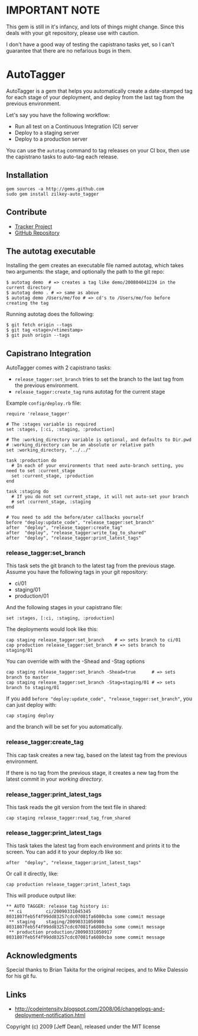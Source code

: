 # IMPORTANT NOTE

This gem is still in it's infancy, and lots of things might change.  Since this deals with your git repository, please use with caution.

I don't have a good way of testing the capistrano tasks yet, so I can't guarantee that there are no nefarious bugs in them.

# AutoTagger

AutoTagger is a gem that helps you automatically create a date-stamped tag for each stage of your deployment, and deploy from the last tag from the previous environment.

Let's say you have the following workflow:

 * Run all test on a Continuous Integration (CI) server
 * Deploy to a staging server
 * Deploy to a production server

You can use the `autotag` command to tag releases on your CI box, then use the capistrano tasks to auto-tag each release.

## Installation

    gem sources -a http://gems.github.com
    sudo gem install zilkey-auto_tagger

## Contribute

  * [Tracker Project](http://www.pivotaltracker.com/projects/11988)
  * [GitHub Repository](http://github.com/zilkey/auto_tagger/tree/master)

## The autotag executable

Installing the gem creates an executable file named autotag, which takes two arguments: the stage, and optionally the path to the git repo:

    $ autotag demo  # => creates a tag like demo/200804041234 in the current directory
    $ autotag demo . # => same as above
    $ autotag demo /Users/me/foo # => cd's to /Users/me/foo before creating the tag

Running autotag does the following:

    $ git fetch origin --tags
    $ git tag <stage>/<timestamp>
    $ git push origin --tags

## Capistrano Integration

AutoTagger comes with 2 capistrano tasks: 

  * `release_tagger:set_branch` tries to set the branch to the last tag from the previous environment.
  * `release_tagger:create_tag` runs autotag for the current stage

Example `config/deploy.rb` file:

    require 'release_tagger'

    # The :stages variable is required
    set :stages, [:ci, :staging, :production]

    # The :working_directory variable is optional, and defaults to Dir.pwd
    # :working_directory can be an absolute or relative path
    set :working_directory, "../../"

    task :production do
      # In each of your environments that need auto-branch setting, you need to set :current_stage
      set :current_stage, :production
    end

    task :staging do
      # If you do not set current_stage, it will not auto-set your branch
      # set :current_stage, :staging
    end

    # You need to add the before/ater callbacks yourself
    before "deploy:update_code", "release_tagger:set_branch"
    after  "deploy", "release_tagger:create_tag"
    after  "deploy", "release_tagger:write_tag_to_shared"
    after  "deploy", "release_tagger:print_latest_tags"

### release_tagger:set_branch

This task sets the git branch to the latest tag from the previous stage.  Assume you have the following tags in your git repository:

  * ci/01
  * staging/01
  * production/01

And the following stages in your capistrano file:

    set :stages, [:ci, :staging, :production]

The deployments would look like this:

    cap staging release_tagger:set_branch    # => sets branch to ci/01
    cap production release_tagger:set_branch # => sets branch to staging/01

You can override with with the -Shead and -Stag options

    cap staging release_tagger:set_branch -Shead=true      # => sets branch to master
    cap staging release_tagger:set_branch -Stag=staging/01 # => sets branch to staging/01

If you add `before "deploy:update_code", "release_tagger:set_branch"`, you can just deploy with:

    cap staging deploy
    
and the branch will be set for you automatically.

### release_tagger:create_tag

This cap task creates a new tag, based on the latest tag from the previous environment.  

If there is no tag from the previous stage, it creates a new tag from the latest commit in your _working directory_.

### release_tagger:print_latest_tags

This task reads the git version from the text file in shared:

    cap staging release_tagger:read_tag_from_shared

### release_tagger:print_latest_tags

This task takes the latest tag from each environment and prints it to the screen.  You can add it to your deploy.rb like so:

    after  "deploy", "release_tagger:print_latest_tags"

Or call it directly, like:

    cap production release_tagger:print_latest_tags
    
This will produce output like:

    ** AUTO TAGGER: release tag history is:
     ** ci         ci/20090331045345              8031807feb5f4f99dd83257cdc07081fa6080cba some commit message
     ** staging    staging/20090331050908         8031807feb5f4f99dd83257cdc07081fa6080cba some commit message
     ** production production/20090331050917      8031807feb5f4f99dd83257cdc07081fa6080cba some commit message

## Acknowledgments

Special thanks to Brian Takita for the original recipes, and to Mike Dalessio for his git fu.

## Links

 * http://codeintensity.blogspot.com/2008/06/changelogs-and-deployment-notification.html
  
Copyright (c) 2009 [Jeff Dean], released under the MIT license
